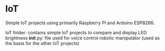 # IoT
Simple IoT projects using primarily Raspberry Pi and Arduino ESP8266.

IoT folder: contains simple IoT projects to compare and display LED brightness
__init__.py: file used for voice control robotic manipulator (used as the basis for the other IoT projects)
